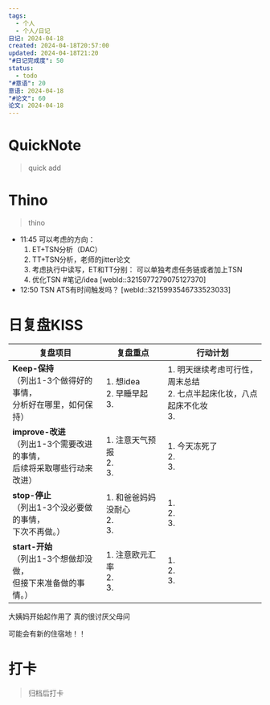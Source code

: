 ```yaml
---
tags:
  - 个人
  - 个人/日记
日记: 2024-04-18
created: 2024-04-18T20:57:00
updated: 2024-04-18T21:20
"#日记完成度": 50
status:
  - todo
"#意语": 20
意语: 2024-04-18
"#论文": 60
论文: 2024-04-18
---
```

# QuickNote
> quick add

# Thino
> thino
- 11:45 
	可以考虑的方向： 
	1. ET+TSN分析（DAC）
	2. TT+TSN分析，老师的jitter论文
	3. 考虑执行中读写，ET和TT分别： 可以单独考虑任务链或者加上TSN
	4. 优化TSN
	#笔记/idea  [webId::3215977279075127370]  
- 12:50 TSN ATS有时间触发吗？ [webId::3215993546733523033]
	 



# 日复盘KISS
| **复盘项目**                                             | **复盘重点**                   | **行动计划**                                       |
| ---------------------------------------------------- | -------------------------- | ---------------------------------------------- |
| **Keep-保持**<br>（列出1-3个做得好的事情，<br>   分析好在哪里，如何保持）     | 1.  想idea<br>2. 早睡早起<br>3. | 1.  明天继续考虑可行性，周末总结<br>2. 七点半起床化妆，八点起床不化妆<br>3. |
| **improve-改进**<br>（列出1-3个需要改进的事情，<br>  后续将采取哪些行动来改进） | 1.  注意天气预报<br>2. <br>3.    | 1.  今天冻死了<br>2. <br>3.                         |
| **stop-停止**<br>（列出1-3个没必要做的事情，<br>下次不再做。）            | 1.  和爸爸妈妈没耐心<br>2. <br>3.  | 1.  <br>2. <br>3.                              |
| **start-开始**<br>（列出1-3个想做却没做，<br>但接下来准备做的事情。）        | 1.  注意欧元汇率<br>2. <br>3.    | 1.  <br>2. <br>3.                              |
大姨妈开始起作用了
真的很讨厌父母问

可能会有新的住宿地！！


# 打卡
> 归档后打卡


